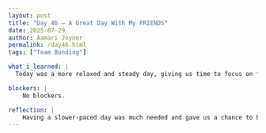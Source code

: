 ```yaml
---
layout: post
title: "Day 46 – A Great Day With My FRIENDS"
date: 2025-07-29
author: Aamari Joyner
permalink: /day46.html
tags: ["Team Bonding"]

what_i_learned: |
  Today was a more relaxed and steady day, giving us time to focus on finalizing our 90-second elevator pitch. I learned how to fine-tune our language to make the message clear, impactful, and easy to understand in a short amount of time. We worked on bringing all of our ideas together and making sure everything flowed smoothly. This process showed me how important it is to be intentional with every word when time is limited. It also gave us the space to polish our delivery and unify our voice as a team.

blockers: |
    No blockers.

reflection: |
    Having a slower-paced day was much needed and gave us a chance to breathe while still staying productive. It felt good to see all of our pieces coming together as we near the final stretch of the project. Collaborating on the pitch reminded me how far we’ve come and how strong we are as a team. I’m proud of the work we’ve put in and how we're learning to present it with confidence. Today was a reminder that progress doesn’t always have to feel rushed—it can also be steady and meaningful.
---
```

